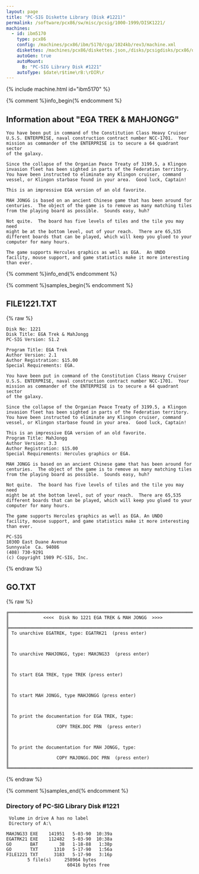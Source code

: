 ```yaml
---
layout: page
title: "PC-SIG Diskette Library (Disk #1221)"
permalink: /software/pcx86/sw/misc/pcsig/1000-1999/DISK1221/
machines:
  - id: ibm5170
    type: pcx86
    config: /machines/pcx86/ibm/5170/cga/1024kb/rev3/machine.xml
    diskettes: /machines/pcx86/diskettes.json,/disks/pcsigdisks/pcx86/diskettes.json
    autoGen: true
    autoMount:
      B: "PC-SIG Library Disk #1221"
    autoType: $date\r$time\rB:\rDIR\r
---
```


{% include machine.html id="ibm5170" %}

{% comment %}info_begin{% endcomment %}

## Information about "EGA TREK & MAHJONGG"

    You have been put in command of the Constitution Class Heavy Cruiser
    U.S.S. ENTERPRISE, naval construction contract number NCC-1701.  Your
    mission as commander of the ENTERPRISE is to secure a 64 quadrant sector
    of the galaxy.
    
    Since the collapse of the Organian Peace Treaty of 3199.5, a Klingon
    invasion fleet has been sighted in parts of the Federation territory.
    You have been instructed to eliminate any Klingon cruiser, command
    vessel, or Klingon starbase found in your area.  Good luck, Captain!
    
    This is an impressive EGA version of an old favorite.
    
    MAH JONGG is based on an ancient Chinese game that has been around for
    centuries.  The object of the game is to remove as many matching tiles
    from the playing board as possible.  Sounds easy, huh?
    
    Not quite.  The board has five levels of tiles and the tile you may need
    might be at the bottom level, out of your reach.  There are 65,535
    different boards that can be played, which will keep you glued to your
    computer for many hours.
    
    The game supports Hercules graphics as well as EGA.  An UNDO
    facility, mouse support, and game statistics make it more interesting
    than ever.
{% comment %}info_end{% endcomment %}

{% comment %}samples_begin{% endcomment %}

## FILE1221.TXT

{% raw %}
```
Disk No: 1221                                                           
Disk Title: EGA Trek & MahJongg                                         
PC-SIG Version: S1.2                                                    
                                                                        
Program Title: EGA Trek                                                 
Author Version: 2.1                                                     
Author Registration: $15.00                                             
Special Requirements: EGA.                                              
                                                                        
You have been put in command of the Constitution Class Heavy Cruiser    
U.S.S. ENTERPRISE, naval construction contract number NCC-1701.  Your   
mission as commander of the ENTERPRISE is to secure a 64 quadrant sector
of the galaxy.                                                          
                                                                        
Since the collapse of the Organian Peace Treaty of 3199.5, a Klingon    
invasion fleet has been sighted in parts of the Federation territory.   
You have been instructed to eliminate any Klingon cruiser, command      
vessel, or Klingon starbase found in your area.  Good luck, Captain!    
                                                                        
This is an impressive EGA version of an old favorite.                   
Program Title: MahJongg                                                 
Author Version: 3.3                                                     
Author Registration: $15.00                                             
Special Requirements: Hercules graphics or EGA.                         
                                                                        
MAH JONGG is based on an ancient Chinese game that has been around for  
centuries.  The object of the game is to remove as many matching tiles  
from the playing board as possible.  Sounds easy, huh?                  
                                                                        
Not quite.  The board has five levels of tiles and the tile you may need
might be at the bottom level, out of your reach.  There are 65,535      
different boards that can be played, which will keep you glued to your  
computer for many hours.                                                
                                                                        
The game supports Hercules graphics as well as EGA. An UNDO             
facility, mouse support, and game statistics make it more interesting   
than ever.                                                              
                                                                        
PC-SIG                                                                  
1030D East Duane Avenue                                                 
Sunnyvale  Ca. 94086                                                    
(408) 730-9291                                                          
(c) Copyright 1989 PC-SIG, Inc.                                         
```
{% endraw %}

## GO.TXT

{% raw %}
```
╔═════════════════════════════════════════════════════════════════════════╗
║             <<<<  Disk No 1221 EGA TREK & MAH JONGG  >>>>               ║
╠═════════════════════════════════════════════════════════════════════════╣
║ To unarchive EGATREK, type: EGATRK21  (press enter)                     ║
║                                                                         ║
║ To unarchive MAHJONGG, type: MAHJNG33  (press enter)                    ║
║                                                                         ║
║ To start EGA TREK, type TREK (press enter)                              ║
║                                                                         ║
║ To start MAH JONGG, type MAHJONGG (press enter)                         ║
║                                                                         ║
║ To print the documentation for EGA TREK, type:                          ║
║                  COPY TREK.DOC PRN  (press enter)                       ║
║                                                                         ║
║ To print the documentation for MAH JONGG, type:                         ║
║                  COPY MAJONGG.DOC PRN  (press enter)                    ║
╚═════════════════════════════════════════════════════════════════════════╝
```
{% endraw %}

{% comment %}samples_end{% endcomment %}

### Directory of PC-SIG Library Disk #1221

     Volume in drive A has no label
     Directory of A:\

    MAHJNG33 EXE    141951   5-03-90  10:39a
    EGATRK21 EXE    112482   5-03-90  10:38a
    GO       BAT        38   1-18-88   1:38p
    GO       TXT      1310   5-17-90   1:56a
    FILE1221 TXT      3183   5-17-90   3:16p
            5 file(s)     258964 bytes
                           60416 bytes free
